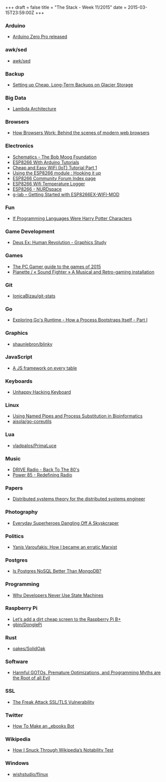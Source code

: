 +++
draft = false
title = "The Stack - Week 11/2015"
date = 2015-03-15T23:59:00Z
+++




### Arduino

 - [Arduino Zero Pro released][Arduinozeroproreleasedhackernews]

[Arduinozeroproreleasedhackernews]: https://news.ycombinator.com/item?id=9144277



### awk/sed

 - [awk/sed][pementawksed]

[pementawksed]: http://www.pement.org/awk/awk_sed.txt



### Backup

 - [Setting up Cheap, Long-Term Backups on Glacier Storage][Settingupcheaplongtermbackupsonglacierstorage]

[Settingupcheaplongtermbackupsonglacierstorage]: http://spin.atomicobject.com/2015/02/15/cheap-long-term-backup-amazon-glacier-storage/



### Big Data

 - [Lambda Architecture][Lambdaarchitecturelambdaarchitecturenet]

[Lambdaarchitecturelambdaarchitecturenet]: http://lambda-architecture.net/



### Browsers

 - [How Browsers Work: Behind the scenes of modern web browsers][Howbrowsersworkbehindthescenesofmodernwebbrowsershtml5rocks]

[Howbrowsersworkbehindthescenesofmodernwebbrowsershtml5rocks]: http://www.html5rocks.com/en/tutorials/internals/howbrowserswork/



### Electronics

 - [Schematics - The Bob Moog Foundation][Schematicsthebobmoogfoundation]
 - [ESP8266 With Arduino Tutorials][Esp8266witharduinotutorialsyoutube]
 - [Cheap and Easy WiFi (IoT) Tutorial Part 1][Cheapandeasywifiiottutorialpart1esp8266setupintroyoutube]
 - [Using the ESP8266 module : Hooking it up][Usingtheesp8266modulehookingitup]
 - [ESP8266 Community Forum Index page][Esp8266communityforumindexpage]
 - [ESP8266 Wifi Temperature Logger][Esp8266wifitemperaturelogger]
 - [ESP8266 - NURDspace][Esp8266nurdspace]
 - [g-lab – Getting Started with ESP8266EX-WIFI-MOD][Glabgettingstartedwithesp8266exwifimod]

[Schematicsthebobmoogfoundation]: http://moogfoundation.org/schematics/
[Esp8266witharduinotutorialsyoutube]: https://www.youtube.com/playlist?list=PLmfT_cdP5PYDRYIvGIQ4YQYnEprshtxO8
[Cheapandeasywifiiottutorialpart1esp8266setupintroyoutube]: https://www.youtube.com/watch?v=qU76yWHeQuw
[Usingtheesp8266modulehookingitup]: http://www.instructables.com/id/Using-the-ESP8266-module/step2/Hooking-it-up/
[Esp8266communityforumindexpage]: http://www.esp8266.com/
[Esp8266wifitemperaturelogger]: http://www.instructables.com/id/ESP8266-Wifi-Temperature-Logger/
[Esp8266nurdspace]: https://nurdspace.nl/ESP8266
[Glabgettingstartedwithesp8266exwifimod]: http://g-lab.ca/getting-started-with-esp8266ex-wifi-mod/



### Fun

 - [If Programming Languages Were Harry Potter Characters][Ifprogramminglanguageswereharrypottercharacterstheslightlydisgruntledscientist]

[Ifprogramminglanguageswereharrypottercharacterstheslightlydisgruntledscientist]: http://heeris.id.au/2014/if-programming-languages-were-harry-potter-characters/



### Game Development

 - [Deus Ex: Human Revolution - Graphics Study][Deusexhumanrevolutiongraphicsstudyadriancourrges]

[Deusexhumanrevolutiongraphicsstudyadriancourrges]: http://www.adriancourreges.com/blog/2015/03/10/deus-ex-human-revolution-graphics-study/



### Games

 - [The PC Gamer guide to the games of 2015][Thepcgamerguidetothegamesof2015pcgamer]
 - [Pianette / « Sound Fighter » A Musical and Retro-gaming installation][Pianettesoundfighteramusicalandretrogaminginstallation]

[Thepcgamerguidetothegamesof2015pcgamer]: http://www.pcgamer.com/best-pc-games-2015/#page-1
[Pianettesoundfighteramusicalandretrogaminginstallation]: http://www.foobarflies.io/pianette/



### Git

 - [IonicaBizau/git-stats][Ionicabizaugitstats]

[Ionicabizaugitstats]: https://github.com/IonicaBizau/git-stats



### Go

 - [Exploring Go's Runtime - How a Process Bootstraps Itself - Part I][Palastderrepublikexploringgosruntimehowaprocessbootstrapsitselfparti]

[Palastderrepublikexploringgosruntimehowaprocessbootstrapsitselfparti]: http://blog.matttproud.com/2015/02/exploring-gos-runtime-how-process.html



### Graphics

 - [shaunlebron/blinky][Shaunlebronblinky]

[Shaunlebronblinky]: https://github.com/shaunlebron/blinky#blinky



### JavaScript

 - [A JS framework on every table][Ajsframeworkoneverytableallenpike]

[Ajsframeworkoneverytableallenpike]: http://www.allenpike.com/2015/javascript-framework-fatigue/



### Keyboards

 - [Unhappy Hacking Keyboard][Unhappyhackingkeyboardhackadayio]

[Unhappyhackingkeyboardhackadayio]: http://hackaday.io/project/1265-unhappy-hacking-keyboard



### Linux

 - [Using Named Pipes and Process Substitution in Bioinformatics][Usingnamedpipesandprocesssubstitutioninbioinformatics]
 - [aisola/go-coreutils][Aisolagocoreutils]

[Usingnamedpipesandprocesssubstitutioninbioinformatics]: http://vincebuffalo.com/2013/08/08/the-mighty-named-pipe.html
[Aisolagocoreutils]: https://github.com/aisola/go-coreutils



### Lua

 - [vladpalos/PrimaLuce][Vladpalosprimaluce]

[Vladpalosprimaluce]: https://github.com/vladpalos/PrimaLuce



### Music

 - [DRIVE Radio - Back To The 80's][Driveradiobacktothe80ssynthwaveretrowavevaporwavebandcamphome]
 - [Power 85 - Redefining Radio][Power85redefiningradio]

[Driveradiobacktothe80ssynthwaveretrowavevaporwavebandcamphome]: http://driveradio.be/
[Power85redefiningradio]: http://power85.com/



### Papers

 - [Distributed systems theory for the distributed systems engineer][Distributedsystemstheoryforthedistributedsystemsengineerpapertrail]

[Distributedsystemstheoryforthedistributedsystemsengineerpapertrail]: http://the-paper-trail.org/blog/distributed-systems-theory-for-the-distributed-systems-engineer/



### Photography

 - [Everyday Superheroes Dangling Off A Skyskcraper][Everydaysuperheroesdanglingoffaskyskcraper]

[Everydaysuperheroesdanglingoffaskyskcraper]: http://www.vonwong.com/blog/reallifesuperheroes/



### Politics

 - [Yanis Varoufakis: How I became an erratic Marxist][Yanisvaroufakishowibecameanerraticmarxistnewstheguardian]

[Yanisvaroufakishowibecameanerraticmarxistnewstheguardian]: http://www.theguardian.com/news/2015/feb/18/yanis-varoufakis-how-i-became-an-erratic-marxist



### Postgres

 - [Is Postgres NoSQL Better Than MongoDB?][Ispostgresnosqlbetterthanmongodbaptuztechnologysolutions]

[Ispostgresnosqlbetterthanmongodbaptuztechnologysolutions]: http://www.aptuz.com/blog/is-postgres-nosql-database-better-than-mongodb/



### Programming

 - [Why Developers Never Use State Machines][Whydevelopersneverusestatemachinesjavacodegeeks]

[Whydevelopersneverusestatemachinesjavacodegeeks]: http://www.javacodegeeks.com/2012/05/why-developers-never-use-state-machines.html



### Raspberry Pi

 - [Let’s add a dirt cheap screen to the Raspberry Pi B+][Letsaddadirtcheapscreentotheraspberrypibreasonablycorrect]
 - [gbin/DonglePi][Gbindonglepi]

[Letsaddadirtcheapscreentotheraspberrypibreasonablycorrect]: http://blog.reasonablycorrect.com/raw-dpi-raspberry-pi/
[Gbindonglepi]: https://github.com/gbin/DonglePi



### Rust

 - [oakes/SolidOak][Oakessolidoak]

[Oakessolidoak]: https://github.com/oakes/SolidOak



### Software

 - [Harmful GOTOs, Premature Optimizations, and Programming Myths are the Root of all Evil][Harmfulgotosprematureoptimizationsandprogrammingmythsaretherootofallevil]

[Harmfulgotosprematureoptimizationsandprogrammingmythsaretherootofallevil]: http://videlalvaro.github.io/2015/02/programming-myths.html?



### SSL

 - [The Freak Attack SSL/TLS Vulnerability][Thefreakattackssltlsvulnerabilityhackernews]

[Thefreakattackssltlsvulnerabilityhackernews]: https://news.ycombinator.com/item?id=9141701



### Twitter

 - [How To Make an _ebooks Bot][Howtomakeanebooksbot]

[Howtomakeanebooksbot]: http://blog.boodoo.co/how-to-make-an-_ebooks/



### Wikipedia

 - [How I Snuck Through Wikipedia’s Notability Test][Howisnuckthroughwikipediasnotabilitytestbackchannelmedium]

[Howisnuckthroughwikipediasnotabilitytestbackchannelmedium]: https://medium.com/backchannel/how-i-snuck-through-wikipedia-s-notability-test-abfbd15127bc



### Windows

 - [wishstudio/flinux][Wishstudioflinux]

[Wishstudioflinux]: https://github.com/wishstudio/flinux




